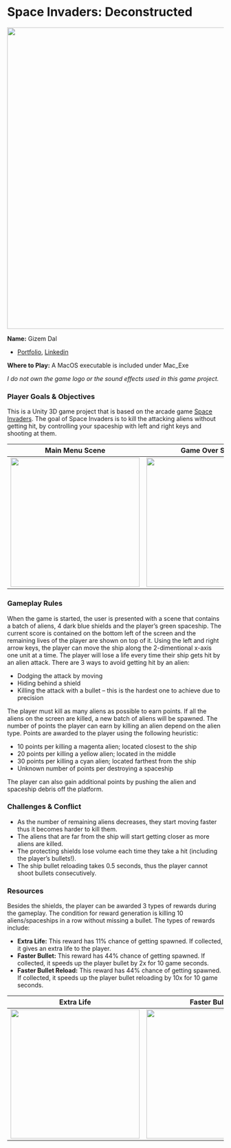 # Space Invaders: Deconstructed

<img src="imgs/readme.gif" width = 700>

**Name:** Gizem Dal
  - [Portfolio](https://www.gizemdal.com/), [Linkedin](https://www.linkedin.com/in/gizemdal/)

**Where to Play:** A MacOS executable is included under Mac_Exe

*I do not own the game logo or the sound effects used in this game project.*

### Player Goals & Objectives

This is a Unity 3D game project that is based on the arcade game [Space Invaders](https://www.youtube.com/watch?v=MU4psw3ccUI). The goal of Space Invaders is to kill the attacking aliens without getting hit, by controlling your spaceship with left and right keys and shooting at them.

Main Menu Scene | Game Over Scene
:---: | :---:
<img src="imgs/mainscreen.png" width = 300> | <img src="imgs/gameover.png" width = 300>

### Gameplay Rules

When the game is started, the user is presented with a scene that contains a batch of aliens, 4 dark blue shields and the player’s green spaceship. The current score is contained on the bottom left of the screen and the remaining lives of the player are shown on top of it. Using the left and right arrow keys, the player can move the ship along the 2-dimentional x-axis one unit at a time. The player will lose a life every time their ship gets hit by an alien attack. There are 3 ways to avoid getting hit by an alien:
- Dodging the attack by moving
- Hiding behind a shield
- Killing the attack with a bullet – this is the hardest one to achieve due to precision

The player must kill as many aliens as possible to earn points. If all the aliens on the screen are killed, a new batch of aliens will be spawned. The number of points the player can earn by killing an alien depend on the alien type. Points are awarded to the player using the following heuristic:
- 10 points per killing a magenta alien; located closest to the ship
- 20 points per killing a yellow alien; located in the middle
- 30 points per killing a cyan alien; located farthest from the ship
- Unknown number of points per destroying a spaceship

The player can also gain additional points by pushing the alien and spaceship debris off the platform.

### Challenges & Conflict

- As the number of remaining aliens decreases, they start moving faster thus it becomes harder to kill them.
- The aliens that are far from the ship will start getting closer as more aliens are killed. 
- The protecting shields lose volume each time they take a hit (including the player’s bullets!).
- The ship bullet reloading takes 0.5 seconds, thus the player cannot shoot bullets consecutively.

### Resources

Besides the shields, the player can be awarded 3 types of rewards during the gameplay. The condition for reward generation is killing 10 aliens/spaceships in a row without missing a bullet. The types of rewards include:
- **Extra Life:** This reward has 11% chance of getting spawned. If collected, it gives an extra life to the player.
- **Faster Bullet:** This reward has 44% chance of getting spawned. If collected, it speeds up the player bullet by 2x for 10 game seconds.
- **Faster Bullet Reload:** This reward has 44% chance of getting spawned. If collected, it speeds up the player bullet reloading by 10x for 10 game seconds.


Extra Life | Faster Bullet | Faster Bullet Reload
:---: | :---: | :---: 
<img src="imgs/power0.gif" width = 300> | <img src="imgs/power1.gif" width = 300> | <img src="imgs/power2.gif" width = 300>
